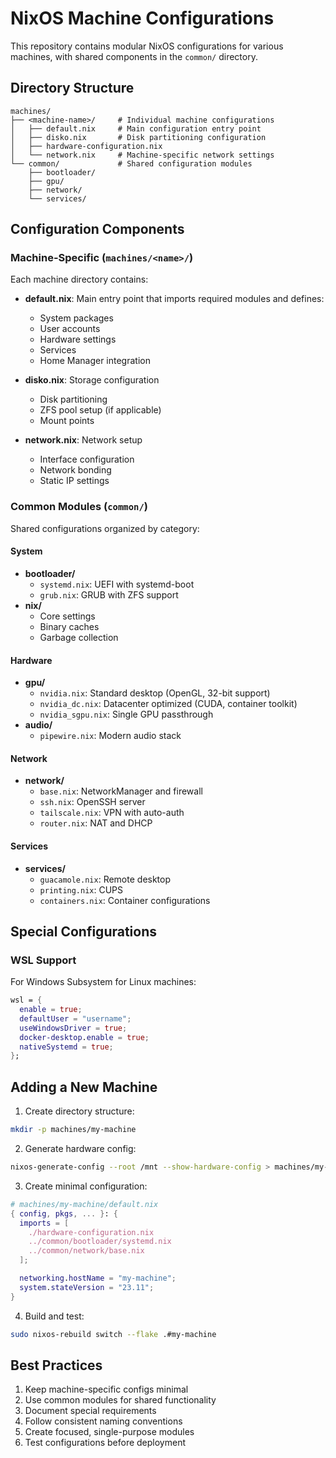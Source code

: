 # NixOS Machine Configurations

This repository contains modular NixOS configurations for various machines, with shared components in the `common/` directory.

## Directory Structure

```
machines/
├── <machine-name>/     # Individual machine configurations
│   ├── default.nix     # Main configuration entry point
│   ├── disko.nix       # Disk partitioning configuration
│   ├── hardware-configuration.nix
│   └── network.nix     # Machine-specific network settings
└── common/             # Shared configuration modules
    ├── bootloader/
    ├── gpu/
    ├── network/
    └── services/

```

## Configuration Components

### Machine-Specific (`machines/<name>/`)

Each machine directory contains:

- **default.nix**: Main entry point that imports required modules and defines:
  - System packages
  - User accounts
  - Hardware settings
  - Services
  - Home Manager integration

- **disko.nix**: Storage configuration
  - Disk partitioning
  - ZFS pool setup (if applicable)
  - Mount points

- **network.nix**: Network setup
  - Interface configuration
  - Network bonding
  - Static IP settings

### Common Modules (`common/`)

Shared configurations organized by category:

#### System
- **bootloader/**
  - `systemd.nix`: UEFI with systemd-boot
  - `grub.nix`: GRUB with ZFS support
- **nix/**
  - Core settings
  - Binary caches
  - Garbage collection

#### Hardware
- **gpu/**
  - `nvidia.nix`: Standard desktop (OpenGL, 32-bit support)
  - `nvidia_dc.nix`: Datacenter optimized (CUDA, container toolkit)
  - `nvidia_sgpu.nix`: Single GPU passthrough
- **audio/**
  - `pipewire.nix`: Modern audio stack

#### Network
- **network/**
  - `base.nix`: NetworkManager and firewall
  - `ssh.nix`: OpenSSH server
  - `tailscale.nix`: VPN with auto-auth
  - `router.nix`: NAT and DHCP

#### Services
- **services/**
  - `guacamole.nix`: Remote desktop
  - `printing.nix`: CUPS
  - `containers.nix`: Container configurations

## Special Configurations

### WSL Support
For Windows Subsystem for Linux machines:

```nix
wsl = {
  enable = true;
  defaultUser = "username";
  useWindowsDriver = true;
  docker-desktop.enable = true;
  nativeSystemd = true;
};
```

## Adding a New Machine

1. Create directory structure:
```bash
mkdir -p machines/my-machine
```

2. Generate hardware config:
```bash
nixos-generate-config --root /mnt --show-hardware-config > machines/my-machine/hardware-configuration.nix
```

3. Create minimal configuration:
```nix
# machines/my-machine/default.nix
{ config, pkgs, ... }: {
  imports = [
    ./hardware-configuration.nix
    ../common/bootloader/systemd.nix
    ../common/network/base.nix
  ];

  networking.hostName = "my-machine";
  system.stateVersion = "23.11";
}
```

4. Build and test:
```bash
sudo nixos-rebuild switch --flake .#my-machine
```

## Best Practices

1. Keep machine-specific configs minimal
2. Use common modules for shared functionality
3. Document special requirements
4. Follow consistent naming conventions
5. Create focused, single-purpose modules
6. Test configurations before deployment
